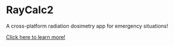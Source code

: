 # RayCalc2
<p>A cross-platform radiation dosimetry app for emergency situations!</p>

<a href="https://sites.google.com/view/raycalc/home">Click here to learn more!</a>

